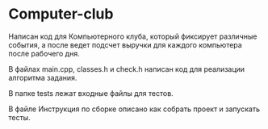 # Computer-club

Написан код для Компьютерного клуба, который фиксирует различные события, а после ведет подсчет выручки для каждого компьютера после рабочего дня.

В файлах main.cpp, classes.h и check.h написан код для реализации алгоритма задания. 

В папке tests лежат входные файлы для тестов.

В файле Инструкция по сборке описано как собрать проект и запускать тесты.

